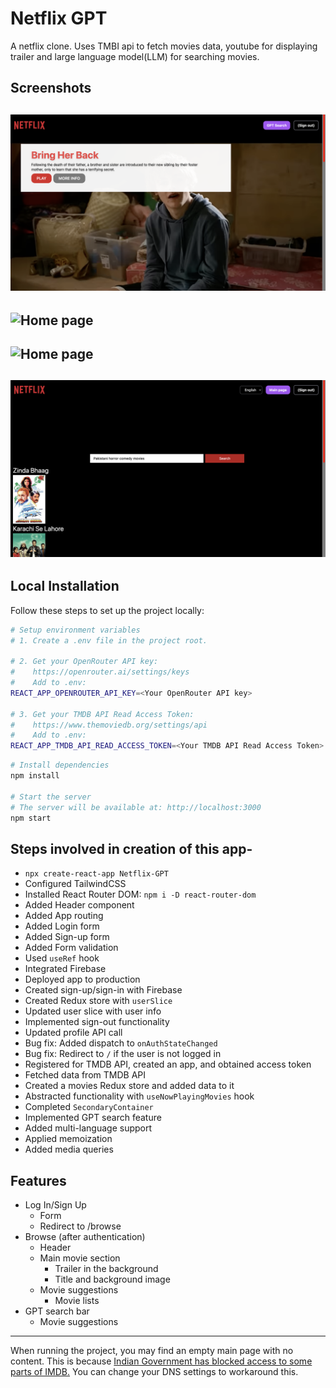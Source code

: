 # Netflix GPT
A netflix clone. Uses TMBI api to fetch movies data, youtube for displaying trailer and large language model(LLM) for searching movies.

## Screenshots
![Login page](screenshots/2.png)
---
![Home page](screenshots/1.png)
---
![Home page](screenshots/3.png)
---
![Search page](screenshots/4.png)
---

## Local Installation

Follow these steps to set up the project locally:

```sh
# Setup environment variables
# 1. Create a .env file in the project root.

# 2. Get your OpenRouter API key: 
#    https://openrouter.ai/settings/keys
#    Add to .env: 
REACT_APP_OPENROUTER_API_KEY=<Your OpenRouter API key>

# 3. Get your TMDB API Read Access Token: 
#    https://www.themoviedb.org/settings/api
#    Add to .env: 
REACT_APP_TMDB_API_READ_ACCESS_TOKEN=<Your TMDB API Read Access Token>
```

```sh
# Install dependencies
npm install

# Start the server
# The server will be available at: http://localhost:3000
npm start
```

## Steps involved in creation of this app-
- `npx create-react-app Netflix-GPT`
- Configured TailwindCSS
- Installed React Router DOM: `npm i -D react-router-dom`
- Added Header component
- Added App routing
- Added Login form
- Added Sign-up form
- Added Form validation
- Used `useRef` hook
- Integrated Firebase
- Deployed app to production
- Created sign-up/sign-in with Firebase
- Created Redux store with `userSlice`
- Updated user slice with user info
- Implemented sign-out functionality
- Updated profile API call
- Bug fix: Added dispatch to `onAuthStateChanged`
- Bug fix: Redirect to `/` if the user is not logged in
- Registered for TMDB API, created an app, and obtained access token
- Fetched data from TMDB API
- Created a movies Redux store and added data to it
- Abstracted functionality with `useNowPlayingMovies` hook
- Completed `SecondaryContainer`
- Implemented GPT search feature
- Added multi-language support
- Applied memoization
- Added media queries

## Features

- Log In/Sign Up
    - Form
    - Redirect to /browse
- Browse (after authentication)
    - Header
    - Main movie section
        - Trailer in the background
        - Title and background image
    - Movie suggestions
        - Movie lists
- GPT search bar
    - Movie suggestions

---
When running the project, you may find an empty main page with no content. This is because [Indian Government has blocked access to some parts of IMDB.](https://www.themoviedb.org/talk/65d4b89ce640d6017dececac) You can change your DNS settings to workaround this.